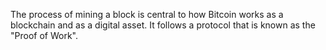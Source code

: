 The process of mining a block is central to how Bitcoin works as a blockchain and as a digital asset. It follows a protocol that is known as the "Proof of Work".